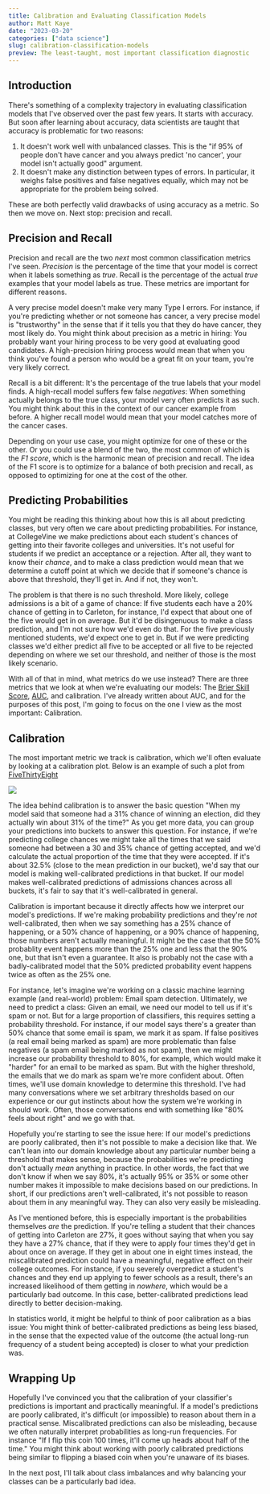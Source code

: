 ```yaml
---
title: Calibration and Evaluating Classification Models
author: Matt Kaye
date: "2023-03-20"
categories: ["data science"]
slug: calibration-classification-models
preview: The least-taught, most important classification diagnostic
---
```


## Introduction

There's something of a complexity trajectory in evaluating classification models that I've observed over the past few years. It starts with accuracy. But soon after learning about accuracy, data scientists are taught that accuracy is problematic for two reasons:

1. It doesn't work well with unbalanced classes. This is the "if 95% of people don't have cancer and you always predict 'no cancer', your model isn't actually good" argument.
2. It doesn't make any distinction between types of errors. In particular, it weighs false positives and false negatives equally, which may not be appropriate for the problem being solved.

These are both perfectly valid drawbacks of using accuracy as a metric. So then we move on. Next stop: precision and recall.

## Precision and Recall

Precision and recall are the two _next_ most common classification metrics I've seen. _Precision_ is the percentage of the time that your model is correct when it labels something as _true_. Recall is the percentage of the actual _true_ examples that your model labels as true. These metrics are important for different reasons.

A very precise model doesn't make very many Type I errors. For instance, if you're predicting whether or not someone has cancer, a very precise model is "trustworthy" in the sense that if it tells you that they do have cancer, they most likely do. You might think about precision as a metric in hiring: You probably want your hiring process to be very good at evaluating good candidates. A high-precision hiring process would mean that when you think you've found a person who would be a great fit on your team, you're very likely correct.

Recall is a bit different: It's the percentage of the true labels that your model finds. A high-recall model suffers few false _negatives_: When something actually belongs to the true class, your model very often predicts it as such. You might think about this in the context of our cancer example from before. A higher recall model would mean that your model catches more of the cancer cases.

Depending on your use case, you might optimize for one of these or the other. Or you could use a blend of the two, the most common of which is the _F1 score_, which is the harmonic mean of precision and recall. The idea of the F1 score is to optimize for a balance of both precision and recall, as opposed to optimizing for one at the cost of the other.

## Predicting Probabilities

You might be reading this thinking about how this is all about predicting classes, but very often we care about predicting probabilities. For instance, at CollegeVine we make predictions about each student's chances of getting into their favorite colleges and universities. It's not useful for students if we predict an acceptance or a rejection. After all, they want to know their _chance_, and to make a class prediction would mean that we determine a cutoff point at which we decide that if someone's chance is above that threshold, they'll get in. And if not, they won't.

The problem is that there is no such threshold. More likely, college admissions is a bit of a game of chance: If five students each have a 20% chance of getting in to Carleton, for instance, I'd expect that about one of the five would get in on average. But it'd be disingenuous to make a class prediction, and I'm not sure how we'd even do that. For the five previously mentioned students, we'd expect one to get in. But if we were predicting classes we'd either predict all five to be accepted or all five to be rejected depending on where we set our threshold, and neither of those is the most likely scenario.

With all of that in mind, what metrics do we use instead? There are three metrics that we look at when we're evaluating our models: The [Brier Skill Score](https://en.wikipedia.org/wiki/Brier_score), [AUC](/blog/on-auc-roc), and calibration. I've already written about AUC, and for the purposes of this post, I'm going to focus on the one I view as the most important: Calibration.

## Calibration

The most important metric we track is calibration, which we'll often evaluate by looking at a calibration plot. Below is an example of such a plot from [FiveThirtyEight](https://projects.fivethirtyeight.com/checking-our-work/us-senate-elections/)

![](/posts/calibration/fivethirtyeight-calibration.png)

The idea behind calibration is to answer the basic question "When my model said that someone had a 31% chance of winning an election, did they actually win about 31% of the time?" As you get more data, you can group your predictions into buckets to answer this question. For instance, if we're predicting college chances we might take all the times that we said someone had between a 30 and 35% chance of getting accepted, and we'd calculate the actual proportion of the time that they were accepted. If it's about 32.5% (close to the mean prediction in our bucket), we'd say that our model is making well-calibrated predictions in that bucket. If our model makes well-calibrated predictions of admissions chances across all buckets, it's fair to say that it's well-calibrated in general.

Calibration is important because it directly affects how we interpret our model's predictions. If we're making probability predictions and they're _not_ well-calibrated, then when we say something has a 25% chance of happening, or a 50% chance of happening, or a 90% chance of happening, those numbers aren't actually meaningful. It might be the case that the 50% probablity event happens more than the 25% one and less that the 90% one, but that isn't even a guarantee. It also is probably not the case with a badly-calibrated model that the 50% predicted probability event happens twice as often as the 25% one.

For instance, let's imagine we're working on a classic machine learning example (and real-world) problem: Email spam detection. Ultimately, we need to predict a class: Given an email, we need our model to tell us if it's spam or not. But for a large proportion of classifiers, this requires setting a probability threshold. For instance, if our model says there's a greater than 50% chance that some email is spam, we mark it as spam. If false positives (a real email being marked as spam) are more problematic than false negatives (a spam email being marked as not spam), then we might increase our probability threshold to 80%, for example, which would make it "harder" for an email to be marked as spam. But with the higher threshold, the emails that we do mark as spam we're more confident about. Often times, we'll use domain knowledge to determine this threshold. I've had many conversations where we set arbitrary thresholds based on our experience or our gut instincts about how the system we're working in should work. Often, those conversations end with something like "80% feels about right" and we go with that.

Hopefully you're starting to see the issue here: If our model's predictions are poorly calibrated, then it's not possible to make a decision like that. We can't lean into our domain knowledge about any particular number being a threshold that makes sense, because the probabilities we're predicting don't actually _mean_ anything in practice. In other words, the fact that we don't know if when we say 80%, it's actually 95% or 35% or some other number makes it impossible to make decisions based on our predictions. In short, if our predictions aren't well-calibrated, it's not possible to reason about them in any meaningful way. They can also very easily be misleading.

As I've mentioned before, this is especially important is the probabilities themselves _are_ the prediction. If you're telling a student that their chances of getting into Carleton are 27%, it goes without saying that when you say they have a 27% chance, that if they were to apply four times they'd get in about once on average. If they get in about one in eight times instead, the miscalibrated prediction could have a meaningful, negative effect on their college outcomes. For instance, if you severely overpredict a student's chances and they end up applying to fewer schools as a result, there's an increased likelihood of them getting in _nowhere_, which would be a particularly bad outcome. In this case, better-calibrated predictions lead directly to better decision-making.

In statistics world, it might be helpful to think of poor calibration as a bias issue: You might think of better-calibrated predictions as being less biased, in the sense that the expected value of the outcome (the actual long-run frequency of a student being accepted) is closer to what your prediction was.

## Wrapping Up

Hopefully I've convinced you that the calibration of your classifier's predictions is important and practically meaningful. If a model's predictions are poorly calibrated, it's difficult (or impossible) to reason about them in a practical sense. Miscalibrated predictions can also be misleading, because we often naturally interpret probabilities as long-run frequencies. For instance "If I flip this coin 100 times, it'll come up heads about half of the time." You might think about working with poorly calibrated predictions being similar to flipping a biased coin when you're unaware of its biases.

In the next post, I'll talk about class imbalances and why balancing your classes can be a particularly bad idea.
